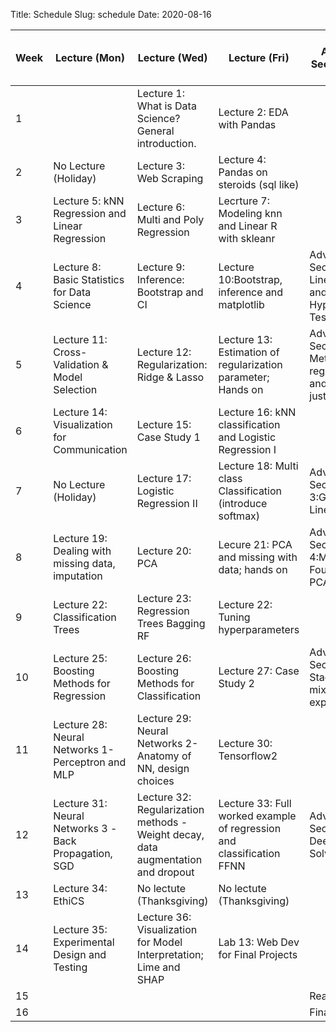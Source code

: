 Title: Schedule
Slug: schedule
Date: 2020-08-16


|Week|Lecture (Mon)|Lecture (Wed)|Lecture (Fri)|Advanced Section (Wed)|Assignment (R:Released Tue - D:Due Wed)|
|-----|-----|-----|-----|-----|-----|
|1||Lecture 1: What is Data Science?  General introduction.|Lecture 2: EDA with Pandas||R:HW0|
|2|No Lecture (Holiday)|Lecture 3: Web Scraping |Lecture 4: Pandas on steroids (sql like) ||R:HW1 - D:HW0|
|3|Lecture 5: kNN Regression and Linear Regression|Lecture 6: Multi and Poly Regression|Lecrture 7:  Modeling knn and Linear R with skleanr| |R:HW2 - D:HW1|
|4|Lecture 8: Basic Statistics for Data Science|Lecture 9: Inference: Bootstrap and CI |Lecture 10:Bootstrap, inference and matplotlib|Advanced Section 1: Linear Algebra and Hypothesis Testing|R:HW3 - D:HW2|
|5|Lecture 11: Cross-Validation & Model Selection |Lecture 12: Regularization: Ridge & Lasso |Lecture 13: Estimation of regularization parameter;  Hands on|Advanced Section 2: Methods of regularization and their justifications|R:HW4 (individual) - D:HW3|
|6|Lecture 14:  Visualization for Communication|Lecture 15: Case Study 1  |Lecture 16: kNN classification and Logistic Regression I||R: HW5 - D: Milestone 2 |
|7|No Lecture (Holiday)|Lecture 17: Logistic Regression II|Lecture 18: Multi class Classification (introduce softmax) |Advanced Section 3:Generalized Linear Models| |
|8|Lecture 19:  Dealing with missing data, imputation|Lecture 20: PCA|Lecure 21: PCA and missing with data; hands on|Advanced Section 4:Mathematical Foundations of PCA|R:HW6 - D:HW5|
|9|Lecture 22: Classification Trees|Lecture 23: Regression Trees Bagging RF|Lecture 22: Tuning hyperparameters | |R:HW7 (individual) -  D:HW6|
|10|Lecture 25: Boosting Methods for Regression|Lecture 26: Boosting Methods for Classification|Lecture 27: Case Study 2|Advanced Section 5: Stacking and mixture of experts| |
|11|Lecture 28: Neural Networks 1-Perceptron and MLP|Lecture 29: Neural Networks 2-  Anatomy of NN, design choices |Lecture 30: Tensorflow2||R:HW8 - D:HW7|
|12|Lecture 31: Neural Networks 3 -Back Propagation, SGD|Lecture 32: Regularization methods - Weight decay, data augmentation and dropout|Lecture 33:  Full worked example of regression and classification FFNN|Advanced Section 6: Deeper into Solvers| |
|13|Lecture 34: EthiCS|No lectute (Thanksgiving) |No lectute (Thanksgiving) || |
|14|Lecture 35: Experimental Design and Testing |Lecture 36: Visualization for Model Interpretation; Lime and SHAP |Lab 13: Web Dev for Final Projects|| R:HW9 - D: HW8 |
|15||||Reading Period||
|16||||Finals Week||
